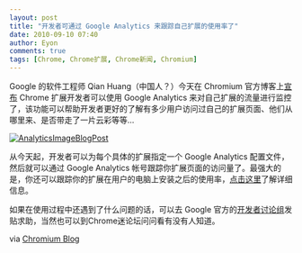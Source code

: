 ```yaml
---
layout: post
title: "开发者可通过 Google Analytics 来跟踪自己扩展的使用率了"
date: 2010-09-10 07:40
author: Eyon
comments: true
tags: [Chrome, Chrome扩展, Chrome新闻, Chromium]
---
```

Google 的软件工程师 Qian Huang（中国人？）今天在 Chromium 官方博客上[宣布](http://blog.chromium.org/2010/09/get-more-data-about-your-extensions.html) Chrome 扩展开发者可以使用 Google Analytics 来对自己扩展的流量进行监控了，该功能可以帮助开发者更好的了解有多少用户访问过自己的扩展页面、他们从哪里来、是否带走了一片云彩等等…

<a href="http://img.chromi.org/2010/09/AnalyticsImageBlogPost.png">![](http://img.chromi.org/2010/09/AnalyticsImageBlogPost.png "AnalyticsImageBlogPost")</a>

从今天起，开发者可以为每个具体的扩展指定一个 Google Analytics 配置文件，然后就可以通过 Google Analytics 帐号跟踪你扩展页面的访问量了。最强大的是，你还可以跟踪你的扩展在用户的电脑上安装之后的使用率，[点击这里](http://code.google.com/chrome/extensions/tut_analytics.html)了解详细信息。

如果在使用过程中还遇到了什么问题的话，可以去 Google 官方的[开发者讨论组](https://groups.google.com/a/chromium.org/group/chromium-extensions/topics)发贴求助，当然也可以到Chrome迷论坛问问看有没有人知道。

via [Chromium Blog](http://blog.chromium.org/2010/09/get-more-data-about-your-extensions.html)
